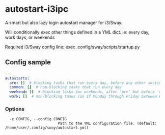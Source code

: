 # autostart-i3ipc

A smart but also lazy login autostart manager for i3/Sway.

Will conditionally exec other things defined in a YML dict.
ie: every day, work days, or weekends

Required i3/Sway config line:
    exec .config/sway/scripts/startup.py

## Config sample

```yaml
---
autostarts:
  pre: []  # blocking tasks that run every day, before any other section. intended for backups/updates
  common: []  # non-blocking tasks that run every day
  weekend: []  # blocking tasks for weekends, after 'pre' but before 'common'
  work: []  # non-blocking tasks run if Monday through Friday between 8AM - 4PM
```

### Options

```shell
  -c CONFIG, --config CONFIG
                        Path to the YML configuration file. (default: /home/user/.config/sway/autostart.yml)
```

